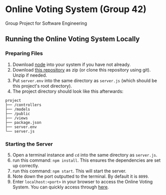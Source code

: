 # Online Voting System (Group 42)

Group Project for Software Engineering

## Running the Online Voting System Locally

### Preparing Files

1. Download [node](https://nodejs.org/en/download/package-manager) into your system if you have not already.
2. Download [this repository](https://github.com/13250432/SE_OVS2) as zip (or clone this repository using git). Unzip if needed.
3. Put ``server.env`` into the same directory as ``server.js`` (which should be this project's root directory).
4. The project directory should look like this afterwards:

```
project
├── /controllers
├── /models
├── /public
├── /views
├── package.json
├── server.env
└── server.js
```

### Starting the Server

5. Open a terminal instance and ``cd`` into the same directory as ``server.js``.
6. run this command: ``npm install``. This ensures the dependencies are set up correctly.
7. run this command: ``npm start``. This will start the server.
8. Note down the port outputted to the terminal. By default it is ``8099``.
9. Enter ``localhost:<port>`` in your browser to access the Online Voting System. You can quickly access through [here](http://localhost:8099).
